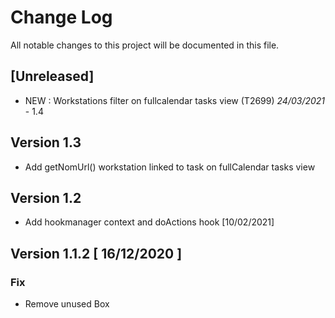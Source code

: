 # Change Log
All notable changes to this project will be documented in this file.

## [Unreleased]

- NEW : Workstations filter on fullcalendar tasks view (T2699) *24/03/2021* - 1.4

## Version 1.3

- Add getNomUrl() workstation linked to task on fullCalendar tasks view

## Version 1.2

- Add hookmanager context and doActions hook [10/02/2021]

## Version 1.1.2 [ 16/12/2020 ]

### Fix 

- Remove unused Box

